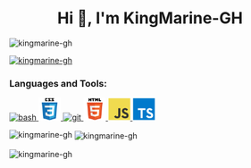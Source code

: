 <h1 align="center">Hi 👋, I'm KingMarine-GH</h1>
<p align="left"> <img src="https://komarev.com/ghpvc/?username=kingmarine-gh&label=Profile%20views&color=0e75b6&style=flat" alt="kingmarine-gh" /> </p>

<p align="left"> <a href="https://github.com/ryo-ma/github-profile-trophy"><img src="https://github-profile-trophy.vercel.app/?username=kingmarine-gh&theme=discord" alt="kingmarine-gh" /></a> </p>


<h3 align="left">Languages and Tools:</h3>
<p align="left"> <a href="https://www.gnu.org/software/bash/" target="_blank"> <img src="https://www.vectorlogo.zone/logos/gnu_bash/gnu_bash-icon.svg" alt="bash" width="40" height="40"/> </a> <a href="https://www.w3schools.com/css/" target="_blank"> <img src="https://raw.githubusercontent.com/devicons/devicon/master/icons/css3/css3-original-wordmark.svg" alt="css3" width="40" height="40"/> </a> <a href="https://git-scm.com/" target="_blank"> <img src="https://www.vectorlogo.zone/logos/git-scm/git-scm-icon.svg" alt="git" width="40" height="40"/> </a> <a href="https://www.w3.org/html/" target="_blank"> <img src="https://raw.githubusercontent.com/devicons/devicon/master/icons/html5/html5-original-wordmark.svg" alt="html5" width="40" height="40"/> </a> <a href="https://developer.mozilla.org/en-US/docs/Web/JavaScript" target="_blank"> <img src="https://raw.githubusercontent.com/devicons/devicon/master/icons/javascript/javascript-original.svg" alt="javascript" width="40" height="40"/> </a> <a href="https://www.typescriptlang.org/" target="_blank"> <img src="https://raw.githubusercontent.com/devicons/devicon/master/icons/typescript/typescript-original.svg" alt="typescript" width="40" height="40"/> </a> </p>

<p><img align="left" src="https://github-readme-stats.vercel.app/api/top-langs?username=kingmarine-gh&show_icons=true&locale=en&layout=compact&theme=react" alt="kingmarine-gh" /></p>

<p>&nbsp;<img align="center" src="https://github-readme-stats.vercel.app/api?username=kingmarine-gh&show_icons=true&locale=en&theme=react" alt="kingmarine-gh" /></p>

<p><img align="center" src="https://github-readme-streak-stats.herokuapp.com/?user=kingmarine-gh&theme=react" alt="kingmarine-gh" /></p>
